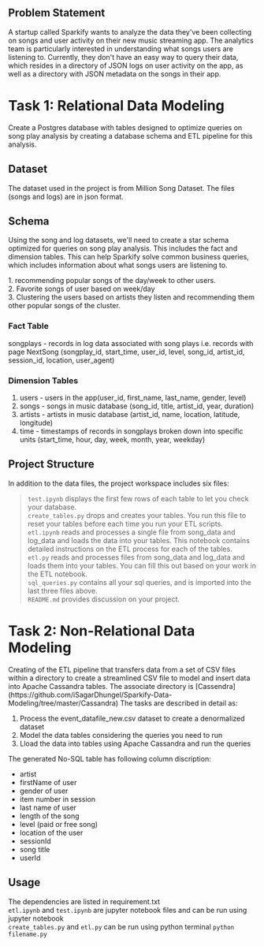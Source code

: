 ## Problem Statement
A startup called Sparkify wants to analyze the data they've been collecting on songs and user activity on their new music streaming app. The analytics team is particularly interested in understanding what songs users are listening to. Currently, they don't have an easy way to query their data, which resides in a directory of JSON logs on user activity on the app, as well as a directory with JSON metadata on the songs in their app.

# Task 1: Relational Data Modeling
Create a Postgres database with tables designed to optimize queries on song play analysis by creating a database schema and ETL pipeline for this analysis.

## Dataset
The dataset used in the project is from Million Song Dataset. The files (songs and logs) are in json format.

## Schema
<p> Using the song and log datasets, we'll need to create a star schema optimized for queries on song play analysis. This includes the fact and dimension tables. This can help Sparkify solve common business queries, which includes information about what songs users are listening to.</p>
1. recommending popular songs of the day/week to other users.<br/>
2. Favorite songs of user based on week/day <br/>
3. Clustering the users based on artists they listen and recommending them other popular songs of the cluster.<br/>

### Fact Table
songplays - records in log data associated with song plays i.e. records with page NextSong (songplay_id, start_time, user_id, level, song_id, artist_id, session_id, location, user_agent)

### Dimension Tables
1. users - users in the app(user_id, first_name, last_name, gender, level)
2. songs - songs in music database (song_id, title, artist_id, year, duration)
3. artists - artists in music database (artist_id, name, location, latitude, longitude)
4. time - timestamps of records in songplays broken down into specific units (start_time, hour, day, week, month, year, weekday)

## Project Structure
In addition to the data files, the project workspace includes six files:

> `test.ipynb` displays the first few rows of each table to let you check your database.</br>
> `create_tables.py` drops and creates your tables. You run this file to reset your tables before each time you run your ETL scripts.<br/>
> `etl.ipynb` reads and processes a single file from song_data and log_data and loads the data into your tables. This notebook contains detailed instructions on the ETL process for each of the tables.<br/>
> `etl.py` reads and processes files from song_data and log_data and loads them into your tables. You can fill this out based on your work in the ETL notebook.<br/>
> `sql_queries.py` contains all your sql queries, and is imported into the last three files above.<br/>
> `README.md` provides discussion on your project.<br/>

# Task 2: Non-Relational Data Modeling

<p>Creating of the ETL pipeline that transfers data from a set of CSV files within a directory to create a streamlined CSV file to model and insert data into Apache Cassandra tables. The associate directory is [Cassendra](https://github.com/iSagarDhungel/Sparkify-Data-Modeling/tree/master/Cassandra) The tasks are described in detail as:</p>

1. Process the event_datafile_new.csv dataset to create a denormalized dataset
2. Model the data tables considering the queries you need to run
3. Lload the data into tables using Apache Cassandra and run the queries

<p> The generated No-SQL table has following column discription:</p>

- artist 
- firstName of user
- gender of user
- item number in session
- last name of user
- length of the song
- level (paid or free song)
- location of the user
- sessionId
- song title
- userId

## Usage
The dependencies are listed in requirement.txt<br/>
`etl.ipynb` and `test.ipynb` are jupyter notebook files and can be run using jupyter notebook<br/>
`create_tables.py` and `etl.py` can be run using python terminal `python filename.py`<br/>
